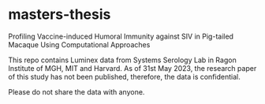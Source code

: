 # masters-thesis
Profiling Vaccine-induced Humoral Immunity against SIV in Pig-tailed Macaque Using Computational Approaches

This repo contains Luminex data from Systems Serology Lab in Ragon Institute of MGH, MIT and Harvard. 
As of 31st May 2023, the research paper of this study has not been published, therefore, the data is confidential. 

Please do not share the data with anyone.
